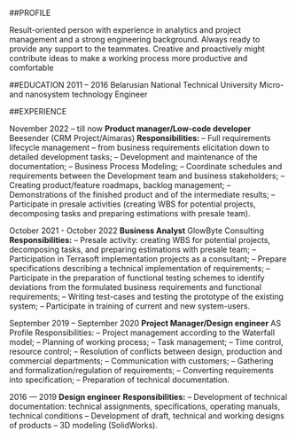 ##PROFILE

Result-oriented person with experience in analytics and project management and a strong engineering background. Always ready to provide any support to the teammates. Creative and proactively might contribute ideas to make a working process more productive and comfortable

##EDUCATION
2011 – 2016 Belarusian National Technical University
Micro- and nanosystem technology
Engineer

##EXPERIENCE

November 2022 – till now
**Product manager/Low-code developer**
Beesender (CRM Project/Aimaras)
**Responsibilities:**
– Full requirements lifecycle management – from business requirements elicitation down to detailed development tasks;
– Development and maintenance of the documentation;
– Business Process Modeling;
– Coordinate schedules and requirements between the Development team and business stakeholders;
– Creating product/feature roadmaps, backlog management;
– Demonstrations of the finished product and of the intermediate results;
– Participate in presale activities (creating WBS for potential projects, decomposing tasks and preparing estimations with presale team).

October 2021 - October 2022
**Business Analyst**
GlowByte Consulting
**Responsibilities:**
– Presale activity: creating WBS for potential projects, decomposing tasks, and preparing estimations with presale team;
– Participation in Terrasoft implementation projects as a consultant;
– Prepare specifications describing a technical implementation of requirements;
– Participate in the preparation of functional testing schemes to identify deviations from the formulated business requirements and functional requirements;
– Writing test-cases and testing the prototype of the existing system;
– Participate in training of current and new system-users.

September 2019 – September 2020
**Project Manager/Design engineer**
AS Profile
Responsibilities:
– Project management according to the Waterfall model;
– Planning of working process;
– Task management;
– Time control, resource control;
– Resolution of conflicts between design, production and commercial departments;
– Communication with customers;
– Gathering and formalization/regulation of requirements;
– Converting requirements into specification;
– Preparation of technical documentation.

2016 — 2019
**Design engineer**
**Responsibilities:**
– Development of technical documentation: technical assignments,
specifications, operating manuals, technical conditions
– Development of draft, technical and working designs of products
– 3D modeling (SolidWorks).